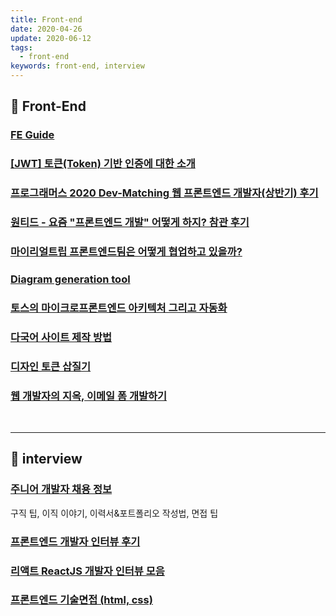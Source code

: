 ```yaml
---
title: Front-end
date: 2020-04-26
update: 2020-06-12
tags:
  - front-end
keywords: front-end, interview
---
```


## 📄 Front-End

### [FE Guide](https://ui.toast.com/fe-guide/ko/)

### [[JWT] 토큰(Token) 기반 인증에 대한 소개](https://velopert.com/2350)

### [프로그래머스 2020 Dev-Matching 웹 프론트엔드 개발자(상반기) 후기](https://taeny.dev/essay/%ED%94%84%EB%A1%9C%EA%B7%B8%EB%9E%98%EB%A8%B8%EC%8A%A4-2020-dev-matching-%EC%9B%B9-%ED%94%84%EB%A1%A0%ED%8A%B8%EC%97%94%EB%93%9C-%EA%B0%9C%EB%B0%9C%EC%9E%90(%EC%83%81%EB%B0%98%EA%B8%B0)-%ED%9B%84%EA%B8%B0/)

### [원티드 - 요즘 "프론트엔드 개발" 어떻게 하지? 참관 후기](https://velog.io/@velopert/%EC%9B%90%ED%8B%B0%EB%93%9C-%EC%9A%94%EC%A6%98-%ED%94%84%EB%A1%A0%ED%8A%B8%EC%97%94%EB%93%9C-%EA%B0%9C%EB%B0%9C-%EC%96%B4%EB%96%BB%EA%B2%8C-%ED%95%98%EC%A7%80-%EC%B0%B8%EA%B4%80-%ED%9B%84%EA%B8%B0)

### [마이리얼트립 프론트엔드팀은 어떻게 협업하고 있을까?](https://medium.com/myrealtrip-product/frontend-cowork-9cdb125da1ef)

### [Diagram generation tool](https://www.diagram.codes/?fbclid=IwAR1yO3FFbG2jjlp9joRHBFf-HrdCa1YfQ9KvA0vytljvm-dsfV9Lu8wfzN8)

### [토스의 마이크로프론트엔드 아키텍처 그리고 자동화](https://sojin.io/article/%ed%86%a0%ec%8a%a4%ec%9d%98-%eb%a7%88%ec%9d%b4%ed%81%ac%eb%a1%9c%ed%94%84%eb%a1%a0%ed%8a%b8%ec%97%94%eb%93%9c-%ec%95%84%ed%82%a4%ed%85%8d%ec%b2%98-%ea%b7%b8%eb%a6%ac%ea%b3%a0-%ec%9e%90%eb%8f%99%ed%99%94/)

### [다국어 사이트 제작 방법](https://drive.google.com/file/d/1u4PWrEIgca5j9tG4fwghc3GsZGWSGAmg/view)

### [디자인 토큰 삽질기](https://imch.dev/posts/some-waste-of-times-for-design-token)

### [웹 개발자의 지옥, 이메일 폼 개발하기](https://vallista.kr/2019/12/27/%EC%9B%B9-%EA%B0%9C%EB%B0%9C%EC%9E%90%EC%9D%98-%EC%A7%80%EC%98%A5-%EC%9D%B4%EB%A9%94%EC%9D%BC-%ED%8F%BC-%EA%B0%9C%EB%B0%9C%ED%95%98%EA%B8%B0/)

<br/>
<hr>

## 📄 interview

### [주니어 개발자 채용 정보](https://j.mp/2VdXQPZ)  
구직 팁, 이직 이야기, 이력서&포트폴리오 작성법, 면접 팁

### [프론트엔드 개발자 인터뷰 후기](https://j.mp/2XkKILy) 

### [리액트 ReactJS 개발자 인터뷰 모음](https://j.mp/2yMdj2e)

### [프론트엔드 기술면접 (html, css)](https://j.mp/2JWoKXb)


